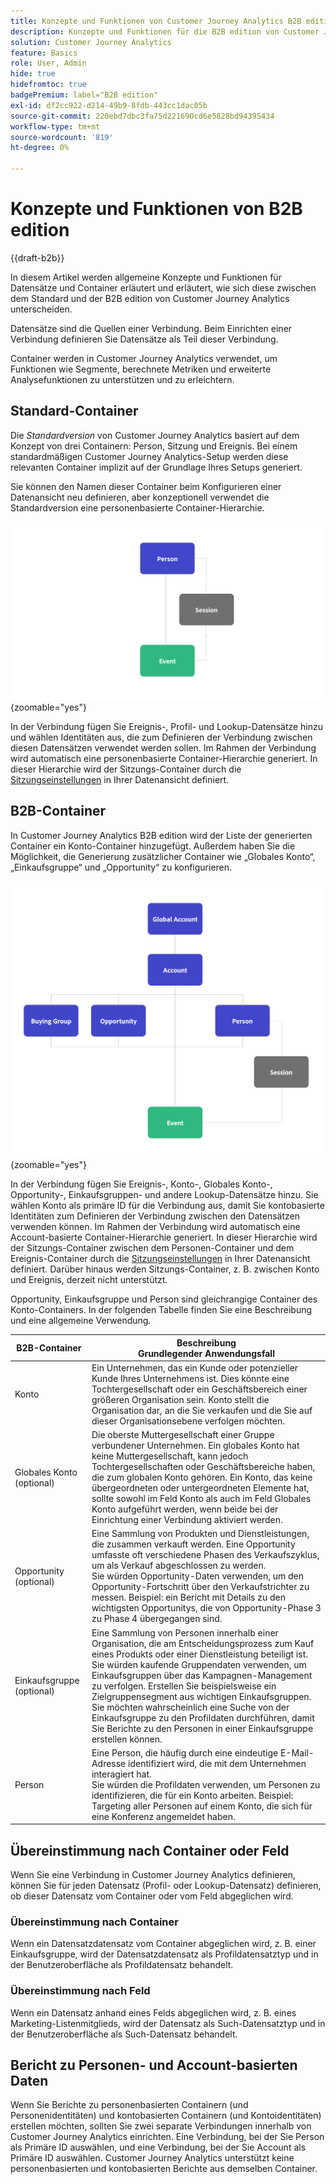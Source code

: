 ```yaml
---
title: Konzepte und Funktionen von Customer Journey Analytics B2B edition
description: Konzepte und Funktionen für die B2B edition von Customer Journey Analytics.
solution: Customer Journey Analytics
feature: Basics
role: User, Admin
hide: true
hidefromtoc: true
badgePremium: label="B2B edition"
exl-id: df2cc922-d214-49b9-8fdb-443cc1dac05b
source-git-commit: 220ebd7dbc3fa75d221690cd6e5828bd94395434
workflow-type: tm+mt
source-wordcount: '819'
ht-degree: 0%

---
```


# Konzepte und Funktionen von B2B edition

{{draft-b2b}}

In diesem Artikel werden allgemeine Konzepte und Funktionen für Datensätze und Container erläutert und erläutert, wie sich diese zwischen dem Standard und der B2B edition von Customer Journey Analytics unterscheiden.

Datensätze sind die Quellen einer Verbindung. Beim Einrichten einer Verbindung definieren Sie Datensätze als Teil dieser Verbindung.

Container werden in Customer Journey Analytics verwendet, um Funktionen wie Segmente, berechnete Metriken und erweiterte Analysefunktionen zu unterstützen und zu erleichtern.




## Standard-Container

Die *Standardversion* von Customer Journey Analytics basiert auf dem Konzept von drei Containern: Person, Sitzung und Ereignis. Bei einem standardmäßigen Customer Journey Analytics-Setup werden diese relevanten Container implizit auf der Grundlage Ihres Setups generiert.

Sie können den Namen dieser Container beim Konfigurieren einer Datenansicht neu definieren, aber konzeptionell verwendet die Standardversion eine personenbasierte Container-Hierarchie.

![B2C](assets/b2c-containers.svg){zoomable="yes"}

In der Verbindung fügen Sie Ereignis-, Profil- und Lookup-Datensätze hinzu und wählen Identitäten aus, die zum Definieren der Verbindung zwischen diesen Datensätzen verwendet werden sollen. Im Rahmen der Verbindung wird automatisch eine personenbasierte Container-Hierarchie generiert. In dieser Hierarchie wird der Sitzungs-Container durch die [Sitzungseinstellungen](/help/data-views/session-settings.md) in Ihrer Datenansicht definiert.


## B2B-Container

In Customer Journey Analytics B2B edition wird der Liste der generierten Container ein Konto-Container hinzugefügt.  Außerdem haben Sie die Möglichkeit, die Generierung zusätzlicher Container wie „Globales Konto“, „Einkaufsgruppe“ und „Opportunity“ zu konfigurieren.

![B2B](assets/b2b-containers.svg){zoomable="yes"}

In der Verbindung fügen Sie Ereignis-, Konto-, Globales Konto-, Opportunity-, Einkaufsgruppen- und andere Lookup-Datensätze hinzu. Sie wählen Konto als primäre ID für die Verbindung aus, damit Sie kontobasierte Identitäten zum Definieren der Verbindung zwischen den Datensätzen verwenden können. Im Rahmen der Verbindung wird automatisch eine Account-basierte Container-Hierarchie generiert. In dieser Hierarchie wird der Sitzungs-Container zwischen dem Personen-Container und dem Ereignis-Container durch die [Sitzungseinstellungen](/help/data-views/session-settings.md) in Ihrer Datenansicht definiert. Darüber hinaus werden Sitzungs-Container, z. B. zwischen Konto und Ereignis, derzeit nicht unterstützt.

Opportunity, Einkaufsgruppe und Person sind gleichrangige Container des Konto-Containers. In der folgenden Tabelle finden Sie eine Beschreibung und eine allgemeine Verwendung.

| B2B-Container | Beschreibung<br/>Grundlegender Anwendungsfall |
|---|---|
| Konto | Ein Unternehmen, das ein Kunde oder potenzieller Kunde Ihres Unternehmens ist. Dies könnte eine Tochtergesellschaft oder ein Geschäftsbereich einer größeren Organisation sein. Konto stellt die Organisation dar, an die Sie verkaufen und die Sie auf dieser Organisationsebene verfolgen möchten. |
| Globales Konto (optional) | Die oberste Muttergesellschaft einer Gruppe verbundener Unternehmen. Ein globales Konto hat keine Muttergesellschaft, kann jedoch Tochtergesellschaften oder Geschäftsbereiche haben, die zum globalen Konto gehören. Ein Konto, das keine übergeordneten oder untergeordneten Elemente hat, sollte sowohl im Feld Konto als auch im Feld Globales Konto aufgeführt werden, wenn beide bei der Einrichtung einer Verbindung aktiviert werden. |
| Opportunity (optional) | Eine Sammlung von Produkten und Dienstleistungen, die zusammen verkauft werden. Eine Opportunity umfasste oft verschiedene Phasen des Verkaufszyklus, um als Verkauf abgeschlossen zu werden.<br>Sie würden Opportunity-Daten verwenden, um den Opportunity-Fortschritt über den Verkaufstrichter zu messen. Beispiel: ein Bericht mit Details zu den wichtigsten Opportunitys, die von Opportunity-Phase 3 zu Phase 4 übergegangen sind. |
| Einkaufsgruppe (optional) | Eine Sammlung von Personen innerhalb einer Organisation, die am Entscheidungsprozess zum Kauf eines Produkts oder einer Dienstleistung beteiligt ist. <br/>Sie würden kaufende Gruppendaten verwenden, um Einkaufsgruppen über das Kampagnen-Management zu verfolgen. Erstellen Sie beispielsweise ein Zielgruppensegment aus wichtigen Einkaufsgruppen.<br/> Sie möchten wahrscheinlich eine Suche von der Einkaufsgruppe zu den Profildaten durchführen, damit Sie Berichte zu den Personen in einer Einkaufsgruppe erstellen können. |
| Person | Eine Person, die häufig durch eine eindeutige E-Mail-Adresse identifiziert wird, die mit dem Unternehmen interagiert hat. <br/>Sie würden die Profildaten verwenden, um Personen zu identifizieren, die für ein Konto arbeiten. Beispiel: Targeting aller Personen auf einem Konto, die sich für eine Konferenz angemeldet haben. |


## Übereinstimmung nach Container oder Feld

Wenn Sie eine Verbindung in Customer Journey Analytics definieren, können Sie für jeden Datensatz (Profil- oder Lookup-Datensatz) definieren, ob dieser Datensatz vom Container oder vom Feld abgeglichen wird.

### Übereinstimmung nach Container

Wenn ein Datensatzdatensatz vom Container abgeglichen wird, z. B. einer Einkaufsgruppe, wird der Datensatzdatensatz als Profildatensatztyp und in der Benutzeroberfläche als Profildatensatz behandelt.

### Übereinstimmung nach Feld

Wenn ein Datensatz anhand eines Felds abgeglichen wird, z. B. eines Marketing-Listenmitglieds, wird der Datensatz als Such-Datensatztyp und in der Benutzeroberfläche als Such-Datensatz behandelt.



## Bericht zu Personen- und Account-basierten Daten

Wenn Sie Berichte zu personenbasierten Containern (und Personenidentitäten) und kontobasierten Containern (und Kontoidentitäten) erstellen möchten, sollten Sie zwei separate Verbindungen innerhalb von Customer Journey Analytics einrichten. Eine Verbindung, bei der Sie Person als Primäre ID auswählen, und eine Verbindung, bei der Sie Account als Primäre ID auswählen. Customer Journey Analytics unterstützt keine personenbasierten und kontobasierten Berichte aus demselben Container.
